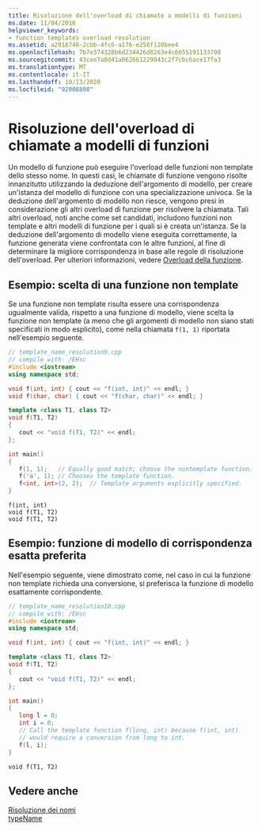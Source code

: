 ```yaml
---
title: Risoluzione dell'overload di chiamate a modelli di funzioni
ms.date: 11/04/2016
helpviewer_keywords:
- function templates overload resolution
ms.assetid: a2918748-2cbb-4fc6-a176-e256f120bee4
ms.openlocfilehash: 7b7e374328b6d234426d8263e4c6655191133700
ms.sourcegitcommit: 43cee7a0d41a062661229043c2f7cbc6ace17fa3
ms.translationtype: MT
ms.contentlocale: it-IT
ms.lasthandoff: 10/13/2020
ms.locfileid: "92008898"
---
```

# <a name="overload-resolution-of-function-template-calls"></a>Risoluzione dell'overload di chiamate a modelli di funzioni

Un modello di funzione può eseguire l'overload delle funzioni non template dello stesso nome. In questi casi, le chiamate di funzione vengono risolte innanzitutto utilizzando la deduzione dell'argomento di modello, per creare un'istanza del modello di funzione con una specializzazione univoca. Se la deduzione dell'argomento di modello non riesce, vengono presi in considerazione gli altri overload di funzione per risolvere la chiamata. Tali altri overload, noti anche come set candidati, includono funzioni non template e altri modelli di funzione per i quali si è creata un'istanza. Se la deduzione dell'argomento di modello viene eseguita correttamente, la funzione generata viene confrontata con le altre funzioni, al fine di determinare la migliore corrispondenza in base alle regole di risoluzione dell'overload. Per ulteriori informazioni, vedere [Overload della funzione](function-overloading.md).

## <a name="example-choose-a-nontemplate-function"></a>Esempio: scelta di una funzione non template

Se una funzione non template risulta essere una corrispondenza ugualmente valida, rispetto a una funzione di modello, viene scelta la funzione non template (a meno che gli argomenti di modello non siano stati specificati in modo esplicito), come nella chiamata `f(1, 1)` riportata nell'esempio seguente.

```cpp
// template_name_resolution9.cpp
// compile with: /EHsc
#include <iostream>
using namespace std;

void f(int, int) { cout << "f(int, int)" << endl; }
void f(char, char) { cout << "f(char, char)" << endl; }

template <class T1, class T2>
void f(T1, T2)
{
   cout << "void f(T1, T2)" << endl;
};

int main()
{
   f(1, 1);   // Equally good match; choose the nontemplate function.
   f('a', 1); // Chooses the template function.
   f<int, int>(2, 2);  // Template arguments explicitly specified.
}
```

```Output
f(int, int)
void f(T1, T2)
void f(T1, T2)
```

## <a name="example-exact-match-template-function-preferred"></a>Esempio: funzione di modello di corrispondenza esatta preferita

Nell'esempio seguente, viene dimostrato come, nel caso in cui la funzione non template richieda una conversione, si preferisca la funzione di modello esattamente corrispondente.

```cpp
// template_name_resolution10.cpp
// compile with: /EHsc
#include <iostream>
using namespace std;

void f(int, int) { cout << "f(int, int)" << endl; }

template <class T1, class T2>
void f(T1, T2)
{
   cout << "void f(T1, T2)" << endl;
};

int main()
{
   long l = 0;
   int i = 0;
   // Call the template function f(long, int) because f(int, int)
   // would require a conversion from long to int.
   f(l, i);
}
```

```Output
void f(T1, T2)
```

## <a name="see-also"></a>Vedere anche

[Risoluzione dei nomi](../cpp/templates-and-name-resolution.md)<br/>
[typeName](../cpp/typename.md)

